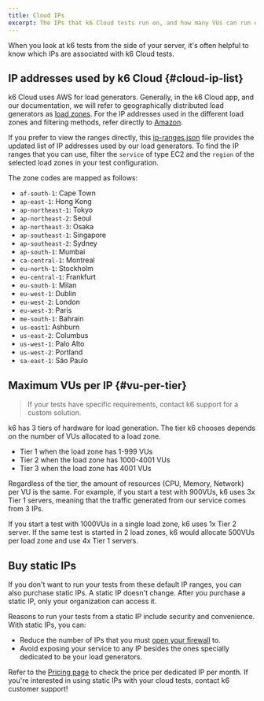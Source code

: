 ```yaml
---
title: Cloud IPs
excerpt: The IPs that k6 Cloud tests run on, and how many VUs can run on each IP
---
```


When you look at k6 tests from the side of your server, it's often helpful to
know which IPs are associated with k6 Cloud tests.

## IP addresses used by k6 Cloud {#cloud-ip-list}

k6 Cloud uses AWS for load generators. Generally, in the k6 Cloud app, and our documentation, we will refer to geographically distributed load generators as [load zones](https://k6.io/docs/misc/glossary/#load-zone).
For the IP addresses used in the different load zones and filtering methods,
refer directly to [Amazon](http://docs.aws.amazon.com/general/latest/gr/aws-ip-ranges.html).

If you prefer to view the ranges directly, this [ip-ranges.json](https://ip-ranges.amazonaws.com/ip-ranges.json) file provides the updated list of IP addresses used by our load generators.
To find the IP ranges that you can use, filter the `service` of type EC2 and the `region` of the selected load zones in your test configuration.

The zone codes are mapped as follows:

<Glossary>

- `af-south-1`: Cape Town
- `ap-east-1`: Hong Kong
- `ap-northeast-1`: Tokyo
- `ap-northeast-2`: Seoul
- `ap-northeast-3`: Osaka
- `ap-southeast-1`: Singapore
- `ap-southeast-2`: Sydney
- `ap-south-1`:  Mumbai
- `ca-central-1`: Montreal
- `eu-north-1`: Stockholm
- `eu-central-1`:  Frankfurt
- `eu-south-1`: Milan
- `eu-west-1`: Dublin
- `eu-west-2`:  London
- `eu-west-3`:  Paris
- `me-south-1`: Bahrain
- `us-east1`: Ashburn
- `us-east-2`: Columbus
- `us-west-1`: Palo Alto
- `us-west-2`: Portland
- `sa-east-1`: São Paulo

</Glossary>


## Maximum VUs per IP {#vu-per-tier}

<Blockquote mod="note" title="These are defaults">

If your tests have specific requirements, contact k6 support for a custom solution.

</Blockquote>

k6 has 3 tiers of hardware for load generation.
The tier k6 chooses depends on the number of VUs allocated to a load zone.

- Tier 1 when the load zone has 1-999 VUs
- Tier 2 when the load zone has 1000-4001 VUs
- Tier 3 when the load zone has 4001 VUs

Regardless of the tier, the amount of resources (CPU, Memory, Network) per VU is the same.
For example, if you start a test with 900VUs, k6 uses 3x Tier 1 servers,
meaning that the traffic generated from our service comes from 3 IPs.

If you start a test with 1000VUs in a single load zone, k6 uses 1x Tier 2 server.
If the same test is started in 2 load zones, k6 would allocate 500VUs per load zone and use 4x Tier 1 servers.


## Buy static IPs

If you don't want to run your tests from these default IP ranges, you can also purchase static IPs.
A static IP doesn't change.
After you purchase a static IP, only your organization can access it.

Reasons to run your tests from a static IP include security and convenience.
With static IPs, you can:
- Reduce the number of IPs that you must [open your firewall](/cloud/creating-and-running-a-test/troubleshooting/#open-a-firewall-for-k6-cloud) to.
- Avoid exposing your service to any IP besides the ones specially dedicated to be your load generators.

Refer to the [Pricing page](https://k6.io/pricing/) to check the price per dedicated IP per month.
If you're interested in using static IPs with your cloud tests, contact k6 customer support!
